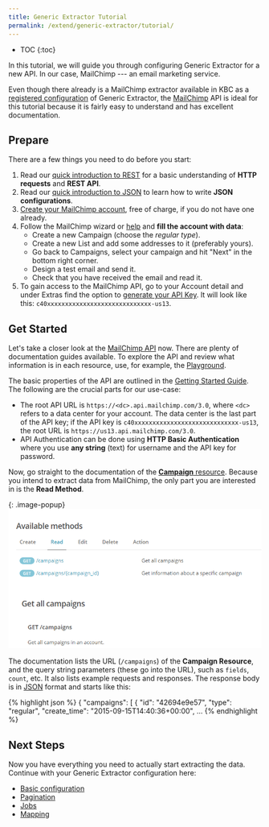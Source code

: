 ```yaml
---
title: Generic Extractor Tutorial
permalink: /extend/generic-extractor/tutorial/
---
```


* TOC
{:toc}

In this tutorial, we will guide you through configuring Generic Extractor for a new API.
In our case, MailChimp --- an email marketing service.

Even though there already is a MailChimp extractor available in KBC as a
[registered configuration](/extend/generic-extractor/registration/) of Generic Extractor, 
the [MailChimp](https://mailchimp.com/) API is ideal for this tutorial because it is fairly 
easy to understand and has excellent documentation. 

## Prepare
There are a few things you need to do before you start: 

1. Read our [quick introduction to REST](/extend/generic-extractor/tutorial/rest/) for a basic understanding of 
**HTTP requests** and **REST API**. 
2. Read our [quick introduction to JSON](/extend/generic-extractor/tutorial/json/) to learn how to write **JSON 
configurations**.
3. [Create your MailChimp account](https://login.mailchimp.com/signup/), free of charge, if you do not have one 
already. 
4. Follow the MailChimp wizard or [help](https://us13.admin.mailchimp.com/campaigns/) and **fill the account with 
data**:
	- Create a new Campaign (choose the *regular type*). 
	- Create a new List and add some addresses to it (preferably yours).
	- Go back to Campaigns, select your campaign and hit "Next" in the bottom right corner.
	- Design a test email and send it.
	- Check that you have received the email and read it.
5. To gain access to the MailChimp API, go to your Account detail and under Extras find the option to 
[generate your API Key](http://kb.mailchimp.com/integrations/api-integrations/about-api-keys#Find-or-Generate-Your-API-Key). 
It will look like this: `c40xxxxxxxxxxxxxxxxxxxxxxxxxxxxx-us13`. 

## Get Started
Let's take a closer look at the [MailChimp API](http://developer.mailchimp.com/documentation/mailchimp/) now. 
There are plenty of documentation guides available. To explore the API and review what information is in 
each resource, use, for example, the [Playground](https://us1.api.mailchimp.com/playground/).

The basic properties of the API are outlined in the 
[Getting Started Guide](http://developer.mailchimp.com/documentation/mailchimp/guides/get-started-with-mailchimp-api-3/#resources).
The following are the crucial parts for our use-case:

- The root API URL is `https://<dc>.api.mailchimp.com/3.0`, where `<dc>` refers to a data center for your
account. The data center is the last part of the API key; if the API key is 
`c40xxxxxxxxxxxxxxxxxxxxxxxxxxxxx-us13`, the root URL is `https://us13.api.mailchimp.com/3.0`.
- API Authentication can be done using **HTTP Basic Authentication** where you use **any string** (text) for 
username and the API key for password.

Now, go straight to the documentation of the 
[**Campaign** resource](http://developer.mailchimp.com/documentation/mailchimp/reference/campaigns/).
Because you intend to extract data from MailChimp, the only part you are interested in is the **Read Method**.

{: .image-popup}
![Screenshot - Read Campaign Documentation](/extend/generic-extractor/tutorial/mailchimp-api-docs-1.png)

The documentation lists the URL (`/campaigns`) of the **Campaign Resource**, and the query string 
parameters (these go into the URL), such as `fields`, `count`, etc. It also lists example 
requests and responses. The response body is in [JSON](/extend/generic-extractor/tutorial/json) format and starts like this:

{% highlight json %}
{
  "campaigns": [
    {
      "id": "42694e9e57",
      "type": "regular",
      "create_time": "2015-09-15T14:40:36+00:00",
      ...
{% endhighlight %}

## Next Steps
Now you have everything you need to actually start extracting the data. Continue with your Generic Extractor 
configuration here:

- [Basic configuration](/extend/generic-extractor/tutorial/basic/)
- [Pagination](/extend/generic-extractor/tutorial/pagination/)
- [Jobs](/extend/generic-extractor/tutorial/jobs/)
- [Mapping](/extend/generic-extractor/tutorial/mapping/)
